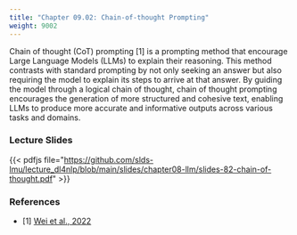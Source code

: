 ```yaml
---
title: "Chapter 09.02: Chain-of-thought Prompting"
weight: 9002
---
```


Chain of thought (CoT) prompting [1] is a prompting method that encourage Large Language Models (LLMs) to explain their reasoning. This method contrasts with standard prompting by not only seeking an answer but also requiring the model to explain its steps to arrive at that answer. By guiding the model through a logical chain of thought, chain of thought prompting encourages the generation of more structured and cohesive text, enabling LLMs to produce more accurate and informative outputs across various tasks and domains. 
<!--more-->

### Lecture Slides

{{< pdfjs file="https://github.com/slds-lmu/lecture_dl4nlp/blob/main/slides/chapter08-llm/slides-82-chain-of-thought.pdf" >}}

### References 

- [1] [Wei et al., 2022](https://arxiv.org/abs/2201.11903)

